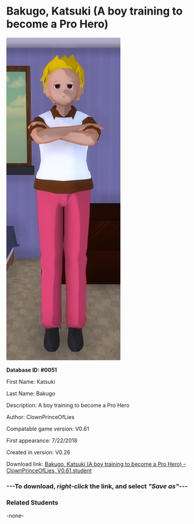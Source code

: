 # Bakugo, Katsuki (A boy training to become a Pro Hero)

<img src="../../Files/Images/Bakugo, Katsuki (A boy training to become a Pro Hero).png" title="Bakugo, Katsuki (A boy training to become a Pro Hero) - ClownPrinceOfLies, V0.61">

**Database ID: #0051**

First Name: Katsuki

Last Name: Bakugo

Description: A boy training to become a Pro Hero

Author: ClownPrinceOfLies

Compatable game version: V0.61

First appearance: 7/22/2018

Created in version: V0.26

Download link: <a href="https://raw.githubusercontent.com/Arbiter1223/Daigaku-Gurashi-Custom-Students/master/Files/Student%20Files/Bakugo%2C%20Katsuki%20(A%20boy%20training%20to%20become%20a%20Pro%20Hero)%20-%20ClownPrinceOfLies%2C%20V0.61.student">Bakugo, Katsuki (A boy training to become a Pro Hero) - ClownPrinceOfLies, V0.61.student</a>

### ---**To download, _right-click_ the link, and select _"Save as"_**---

### Related Students

-none-
